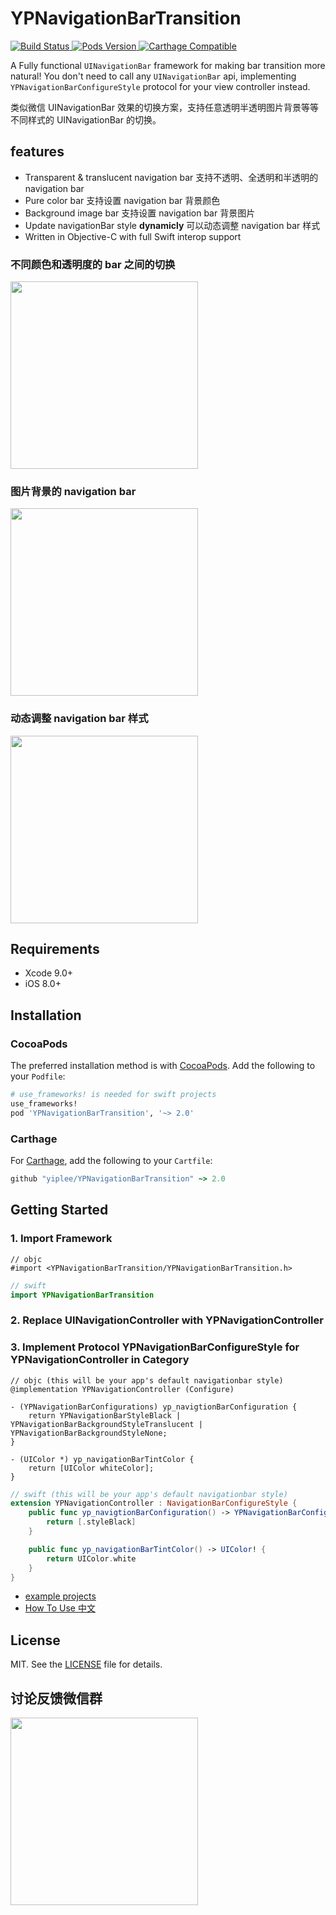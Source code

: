 # YPNavigationBarTransition

<p align="left">
    <a href="https://travis-ci.org/yiplee/YPNavigationBarTransition">
        <img src="https://travis-ci.org/yiplee/YPNavigationBarTransition.svg?branch=master&style=flat"
             alt="Build Status">
    </a>
    <a href="https://cocoapods.org/pods/YPNavigationBarTransition">
        <img src="https://img.shields.io/cocoapods/v/YPNavigationBarTransition.svg?style=flat"
             alt="Pods Version">
    </a>
    <!-- <a href='https://coveralls.io/github/yiplee/YPNavigationBarTransition?branch=master'>
        <img src='https://coveralls.io/repos/github/yiplee/YPNavigationBarTransition/badge.svg?branch=master' alt='Coverage Status' />
    </a> -->
    <a href="https://github.com/Carthage/Carthage">
        <img src="https://img.shields.io/badge/Carthage-compatible-brightgreen.svg?style=flat"
             alt="Carthage Compatible">
    </a>
</p>

A Fully functional `UINavigationBar` framework for making bar transition more natural! You don't need to call any `UINavigationBar` api, implementing `YPNavigationBarConfigureStyle` protocol for your view controller instead.

类似微信 UINavigationBar 效果的切换方案，支持任意透明半透明图片背景等等不同样式的 UINavigationBar 的切换。

## features

- Transparent & translucent navigation bar  支持不透明、全透明和半透明的 navigation bar
- Pure color bar 支持设置 navigation bar 背景颜色
- Background image bar 支持设置 navigation bar 背景图片
- Update navigationBar style **dynamicly** 可以动态调整 navigation bar 样式
- Written in Objective-C with full Swift interop support

### 不同颜色和透明度的 bar 之间的切换

<p>
    <a href="https://www.youtube.com/watch?v=u8Y-pvqE9_4">
        <img src="https://raw.githubusercontent.com/yiplee/YPNavigationBarTransition/master/screenshots/gif-01.gif" width=300>
    </a>
</p>

### 图片背景的 navigation bar

<p>
    <a href="https://www.youtube.com/watch?v=u8Y-pvqE9_4">
        <img src="https://raw.githubusercontent.com/yiplee/YPNavigationBarTransition/master/screenshots/gif-02.gif" width=300>
    </a>
</p>

### 动态调整 navigation bar 样式

<p>
    <a href="https://www.youtube.com/watch?v=u8Y-pvqE9_4">
        <img src="https://raw.githubusercontent.com/yiplee/YPNavigationBarTransition/master/screenshots/gif-03.gif" width=300>
    </a>
</p>

## Requirements

- Xcode 9.0+
- iOS 8.0+

## Installation

### CocoaPods

The preferred installation method is with [CocoaPods](https://cocoapods.org). Add the following to your `Podfile`:

```ruby
# use_frameworks! is needed for swift projects
use_frameworks!
pod 'YPNavigationBarTransition', '~> 2.0'
```

### Carthage

For [Carthage](https://github.com/Carthage/Carthage), add the following to your `Cartfile`:

```ruby
github "yiplee/YPNavigationBarTransition" ~> 2.0
```

## Getting Started

### 1. Import Framework

```objc
// objc
#import <YPNavigationBarTransition/YPNavigationBarTransition.h>
```

```swift
// swift
import YPNavigationBarTransition
```

### 2. Replace UINavigationController with YPNavigationController

### 3. Implement Protocol YPNavigationBarConfigureStyle for YPNavigationController in Category

```objc
// objc (this will be your app's default navigationbar style)
@implementation YPNavigationController (Configure)

- (YPNavigationBarConfigurations) yp_navigtionBarConfiguration {
    return YPNavigationBarStyleBlack | YPNavigationBarBackgroundStyleTranslucent | YPNavigationBarBackgroundStyleNone;
}

- (UIColor *) yp_navigationBarTintColor {
    return [UIColor whiteColor];
}
```

```swift
// swift (this will be your app's default navigationbar style)
extension YPNavigationController : NavigationBarConfigureStyle {
    public func yp_navigtionBarConfiguration() -> YPNavigationBarConfigurations {
        return [.styleBlack]
    }

    public func yp_navigationBarTintColor() -> UIColor! {
        return UIColor.white
    }
}
```

- [example projects](https://github.com/yiplee/YPNavigationBarTransition/tree/master/Examples)
- [How To Use 中文](https://github.com/yiplee/YPNavigationBarTransition/blob/master/docs/how_to_use_CN.markdown)

## License

MIT. See the [LICENSE](LICENSE) file for details.

## 讨论反馈微信群

<p>
    <img src="https://user-images.githubusercontent.com/1432077/41957663-423092cc-7a1a-11e8-8902-2c9efc709e46.jpg" width=300>
</p>

